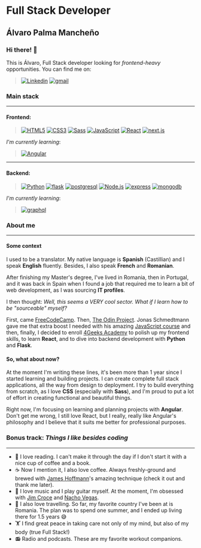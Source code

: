 # Full Stack Developer

## Álvaro Palma Mancheño

### Hi there! 👋

This is Álvaro, Full Stack developer looking for _frontend-heavy_ opportunities. You can find me on:

> <a href='https://www.linkedin.com/in/al-pm/?locale=en_US' target="_blank"><img alt='Linkedin' src='https://img.shields.io/badge/linkedin-100000?style=for-the-badge&logo=Linkedin&logoColor=FFFFFF&labelColor=0A66C2&color=3673B0'/></a> <a href='mailto:alpalma95@gmail.com' target="_blank"><img alt='gmail' src='https://img.shields.io/badge/Email-100000?style=for-the-badge&logo=gmail&logoColor=FFFFFF&labelColor=C5221F&color=EA4335'/></a> <a href='https://alpalma95.github.io/portfolio/' target="_blank"><img alt='' src='https://img.shields.io/badge/🌍-_Portfolio-100000?style=for-the-badge&logo=&logoColor=FFFFFF&labelColor=5EA3EC&color=98C7F7'/></a>

### Main stack

---

#### Frontend:

> <a href='' target="_blank"><img alt='HTML5' src='https://img.shields.io/badge/HTML5-100000?style=for-the-badge&logo=HTML5&logoColor=FFFFFF&labelColor=E44D26&color=F16529'/></a> <a href='' target="_blank"><img alt='CSS3' src='https://img.shields.io/badge/CSS3-100000?style=for-the-badge&logo=CSS3&logoColor=FFFFFF&labelColor=264DE4&color=2965F1'/></a> <a href='https://sass-lang.com/' target="_blank"><img alt='Sass' src='https://img.shields.io/badge/Sass-100000?style=for-the-badge&logo=Sass&logoColor=FFFFFF&labelColor=BF4080&color=CF649A'/></a> <a href='' target="_blank"><img alt='JavaScript' src='https://img.shields.io/badge/JavaScript(ES6)-100000?style=for-the-badge&logo=JavaScript&logoColor=FFFFFF&labelColor=F7DF1E&color=E7DB83'/></a> <a href='https://reactjs.org/' target="_blank"><img alt='React' src='https://img.shields.io/badge/React-100000?style=for-the-badge&logo=React&logoColor=FFFFFF&labelColor=61DAFB&color=143579'/></a> <a href='https://nextjs.org/' target="_blank"><img alt='next.js' src='https://img.shields.io/badge/NEXT.JS-100000?style=for-the-badge&logo=next.js&logoColor=FFFFFF&labelColor=000000&color=DCDEDF'/></a>

_I'm currently learning_:

> <a href='https://angular.io/' target="_blank"><img alt='Angular' src='https://img.shields.io/badge/Angular-100000?style=for-the-badge&logo=Angular&logoColor=FFFFFF&labelColor=C3002F&color=DD0031'/></a>

---

#### Backend:

> <a href='https://www.python.org/' target="_blank"><img alt='Python' src='https://img.shields.io/badge/Python-100000?style=for-the-badge&logo=Python&logoColor=FFFFFF&labelColor=3771A2&color=FFCD3D'/></a> <a href='https://flask.palletsprojects.com/en/2.2.x/' target="_blank"><img alt='flask' src='https://img.shields.io/badge/Flask-100000?style=for-the-badge&logo=flask&logoColor=FFFFFF&labelColor=000000&color=B0B0B0'/></a> <a href='https://www.postgresql.org/' target="_blank"><img alt='postgresql' src='https://img.shields.io/badge/postgresql-100000?style=for-the-badge&logo=postgresql&logoColor=FFFFFF&labelColor=336791&color=4C7393'/></a> <a href='https://nodejs.org/en/' target="_blank"><img alt='Node.js' src='https://img.shields.io/badge/Nodejs-100000?style=for-the-badge&logo=Node.js&logoColor=FFFFFF&labelColor=41873F&color=68BA49'/></a> <a href='https://nodejs.org/en/' target="_blank"><img alt='express' src='https://img.shields.io/badge/Express-100000?style=for-the-badge&logo=express&logoColor=FFFFFF&labelColor=010101&color=FCFCFC'/></a> <a href='https://www.mongodb.com/' target="_blank"><img alt='mongodb' src='https://img.shields.io/badge/mongodb-100000?style=for-the-badge&logo=mongodb&logoColor=FFFFFF&labelColor=116149&color=00ED64'/></a>

_I'm currently learning_:

> <a href='https://graphql.org/' target="_blank"><img alt='graphql' src='https://img.shields.io/badge/Graphql-100000?style=for-the-badge&logo=graphql&logoColor=FFFFFF&labelColor=E10098&color=DE46AC'/></a>

### About me

---

#### **Some context**

I used to be a translator. My native language is **Spanish** (Castillian) and I speak **English** fluently. Besides, I also speak **French** and **Romanian**.

After finishing my Master's degree, I've lived in Romania, then in Portugal, and it was back in Spain when I found a job that required me to learn a bit of web development, as I was sourcing **IT profiles**.

I then thought: _Well, this seems a VERY cool sector. What if I learn how to be "sourceable" myself?_

First, came [FreeCodeCamp](https://www.freecodecamp.org/). Then, [The Odin Project](https://www.theodinproject.com/). Jonas Schmedtmann gave me that extra boost I needed with his amazing [JavaScript course](https://www.udemy.com/course/the-complete-javascript-course/) and then, finally, I decided to enroll [4Geeks Academy](https://4geeks.com/) to polish up my frontend skills, to learn **React**, and to dive into backend development with **Python** and **Flask**.

#### **So, what about now?**

At the moment I'm writing these lines, it's been more than 1 year since I started learning and building projects. I can create complete full stack applications, all the way from design to deployment. I try to build everything from scratch, as I love **CSS** (especially with **Sass**), and I'm proud to put a lot of effort in creating functional and beautiful things.

Right now, I'm focusing on learning and planning projects with **Angular**. Don't get me wrong, I still love React, but I really, really like Angular's philosophy and I believe that it suits me better for professional purposes.

### Bonus track: _Things I like besides coding_

---

- 📖 I love reading. I can't make it through the day if I don't start it with a nice cup of coffee and a book.
- ☕ Now I mention it, I also love coffee. Always freshly-ground and brewed with [James Hoffmann](https://www.google.com/url?sa=t&rct=j&q=&esrc=s&source=web&cd=&cad=rja&uact=8&ved=2ahUKEwj66s-Ktcv6AhVQhFwKHUvzCoMQtwJ6BAgFEAI&url=https%3A%2F%2Fwww.youtube.com%2Fwatch%3Fv%3Dst571DYYTR8&usg=AOvVaw3KXa36cLaXIzL40oQJq86G)'s amazing technique (check it out and thank me later).
- 🎸 I love music and I play guitar myself. At the moment, I'm obsessed with [Jim Croce](https://open.spotify.com/artist/1R6Hx1tJ2VOUyodEpC12xM) and [Nacho Vegas](https://open.spotify.com/artist/14CMndDKSsMSvZYXFLZRfn).
- 🚂 I also love travelling. So far, my favorite country I've been at is Romania. The plan was to spend one summer, and I ended up living there for 1.5 years 😅
- 🏋️ I find great peace in taking care not only of my mind, but also of my body (true Full Stack!)
- 📻 Radio and podcasts. These are my favorite workout companions.
